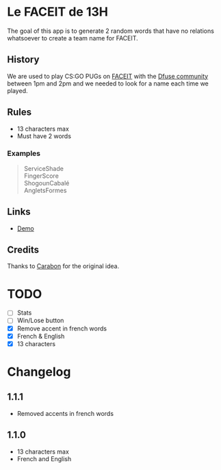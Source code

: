 # Le FACEIT de 13H

The goal of this app is to generate 2 random words that have no relations whatsoever to create a team name for FACEIT.

## History
We are used to play CS:GO PUGs on [FACEIT](https://faceit.com/) with the [Dfuse community](https://dfuse.gg/) between 1pm and 2pm and we needed to look for a name each time we played.

## Rules
- 13 characters max
- Must have 2 words

### Examples 
> ServiceShade  
> FingerScore  
> ShogounCabalé  
> AngletsFormes

## Links
- [Demo](https://faceit13h.netlify.app)
## Credits
Thanks to [Carabon](https://twitter.com/IAmCarabon) for the original idea.

# TODO
- [ ] Stats
- [ ] Win/Lose button
- [x] Remove accent in french words
- [x] French & English
- [x] 13 characters
# Changelog
## 1.1.1
- Removed accents in french words
## 1.1.0
- 13 characters max
- French and English
